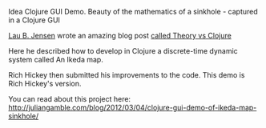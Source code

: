 Idea Clojure GUI Demo. 
Beauty of the mathematics of a sinkhole - captured in a Clojure GUI

[Lau B. Jensen](http://www.bestinclass.dk/kontakt.html) wrote an amazing blog post 
[called Theory vs Clojure](http://www.bestinclass.dk/index.clj/2009/09/chaos-theory-vs-clojure.html)

Here he described how to develop in Clojure a discrete-time dynamic system called An Ikeda map. 

Rich Hickey then submitted his improvements to the code. This demo is Rich Hickey's version. 

You can read about this project here: http://juliangamble.com/blog/2012/03/04/clojure-gui-demo-of-ikeda-map-sinkhole/

